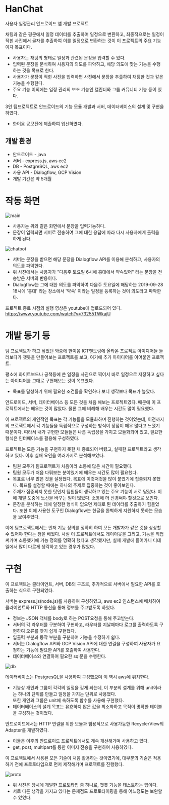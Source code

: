 # HanChat
사용자 일정관리 안드로이드 앱 개발 프로젝트

채팅과 같은 평문에서 일정 데이터를 추출하여 일정으로 변환하고,
최종적으로는 일정이 적힌 사진에서 글자를 추출하여 이를 일정으로 변환하는 것이 이 프로젝트의 주요 기능이자 목표이다.
- 사용자는 채팅의 형태로 일정과 관련된 문장을 입력할 수 있다.
- 입력된 문장을 분석하여 사용자의 의도를 파악하고, 해당 의도에 맞는 기능을 수행하는 것을 목표로 한다.
- 사용자가 문장이 적힌 사진을 입력하면 사진에서 문장을 추출하여 채팅한 것과 같은 기능을 수행한다.
- 주요 기능 이외에는 일정 관리의 보조 기능인 캘린더와 그룹 커뮤니티 기능 등이 있다.  

3인 팀프로젝트로 안드로이드의 기능 모듈 개발과 서버, 데이터베이스의 설계 및 구현을 하였다.
- 한이음 공모전에 제출하여 입선하였다.

개발 환경
---------------
- 안드로이드 - java
- 서버 - express.js, aws ec2
- DB - PostgreSQL, aws ec2
- 사용 API - Dialogflow, GCP Vision
- 개발 기간은 약 5개월

작동 화면
==================
![main](./sample_images/capture.JPG)

- 사용자는 위와 같은 화면에서 문장을 입력가능하다.
- 문장이 입력되면 서버로 전송하여 그에 대한 응답에 따라 다시 사용자에게 출력을 하게 된다.

![chatbot](./sample_images/chatbotServer.png)

- 서버는 문장을 받으면 해당 문장을 Dialogflow API를 이용해 분석하고, 사용자의 의도를 파악한다.
- 위 사진에서는 사용자가 "다음주 토요일 6시에 홍대에서 약속있어" 라는 문장을 전송받은 서버의 반응이다.
- Dialogflow는 그에 대한 의도를 파악하여 다음주 토요일에 해당하는 2019-09-28 18시에 '홍대' 라는 장소에서 '약속' 이라는 일정을 등록하는 것이 의도라고 파악한다.

프로젝트 종료 시점의 실행 영상은 youtube에 업로드되어 있다.
https://www.youtube.com/watch?v=73255TWkajU


개발 동기 등
=================
팀 프로젝트가 하고 싶었던 와중에 한이음 ICT멘토링에 올라온 프로젝트 아이디어들 둘러보다가 챗봇을 만들어보는 프로젝트를 보고,
여기에 추가 아이디어를 이어붙인 프로젝트.

평소에 화이트보드나 공책등에 쓴 일정을 사진으로 찍어서 바로 일정으로 저장하고 싶다는 아이디어를 그대로 구현해보는 것이 목표였다.
- 목표를 달성하기 위해 필요한 조건들을 확인하다 보니 생각보다 목표가 높았다.

안드로이드, 서버, 데이터베이스 등 모든 것을 처음 해보는 프로젝트였다.
때문에 이 프로젝트에서는 배우는 것이 많았다. 물론 그에 비례해 배우는 시간도 많이 필요했다.

이 프로젝트의 개인적인 목표는 각 기능들을 모듈화하며 진행하는 것이었는데, 이전까지의 프로젝트에서 각 기능들을 독립적으로 구성하는 방식이 장점이 매우 많다고 느꼈기 때문이다.
따라서 내가 구현한 모듈들은 나름 독립성을 가지고 모듈화되어 있고, 필요한 형식은 인터페이스를 활용해 구성하였다.

프로젝트는 모든 기능을 구현하지 못한 채 종료되어 버렸고, 실패한 프로젝트라고 생각하고 있다. 이후 실패 요인을 여러가지로 분석해보았다.
- 팀원 모두가 팀프로젝트가 처음이라 소통에 많은 시간이 필요했다.
- 팀원 모두가 처음 다뤄보는 분야였기에 배우는 시간도 많이 필요했다.
- 목표로 너무 많은 것을 설정했다. 목표에 이것저것을 많이 붙였기에 집중되지 못했다. 목표를 설정할 때에는 하나의 주제로 집중하는 것이 좋아보인다.
- 주제가 집중되지 못한 탓인지 팀원들이 생각하고 있는 주요 기능이 서로 달랐다. 이에 개발 도중에 노선을 바꾸는 일이 많았다. 소통에 더 신경써야 할것으로 보인다.
- 문장을 분석하는 데에 일정한 형식이 없으면 제대로 된 데이터를 추출하기 힘들었다. 또한 이에 사용한 도구인 Dialogflow는 한글을 완벽하게 지원하지 못하는 모습을 보여주었다.

이에 팀프로젝트에서는 먼저 기능 정의를 정확히 하여 모든 개발자가 같은 것을 상상할 수 있어야 한다는 점을 배웠다. 
사실 이 프로젝트에서도 레이아웃을 그리고, 기능을 직접 써가며 소통했기에 기능 정의를 명확히 했다고 생각했지만, 
실제 개발에 들어가니 디테일에서 많이 다르게 생각하고 있는 경우가 많았다.


구현
======================
이 프로젝트는 클라이언트, 서버, DB의 구조로, 추가적으로 서버에서 필요한 API를 호출하는 식으로 구현되었다.

서버는 express.js(node.js)를 사용하여 구성하였고, aws ec2 인스턴스에 배치하여 클라이언트와 HTTP 통신을 통해 정보를 주고받도록 하였다.
- 정보는 JSON 객체를 body로 하는 POST요청을 통해 주고받는다.
- 서버의 각 라우터를 구분하여 구현하고, 라우터를 지날때마다 로그를 출력하도록 구현하여 오류를 찾기 쉽게 구현했다.
- 입출력 부분과 동작 부분을 구분하여 기능을 수정하기 쉽다.
- 서버는 Dialogflow API와 GCP Vision API에 대한 연결을 구성하여 사용자가 요청하는 기능에 필요한 API를 호출하여 사용한다.
- 데이터베이스와 연결하여 필요한 sql문을 수행한다.

![db](./sample_images/db.JPG)

데이터베이스는 PostgresQL을 사용하여 구성했으며 이 역시 aws에 위치한다.
- 기능상 개인과 그룹이 각각의 일정을 갖게 되는데, 이 부분의 설계를 위해 unit이라는 하나의 단위를 만들고 일정을 가지는 단위로 사용했다.  
또한 개인과 그룹은 unit에 속하도록 함수를 사용해 구현했다.
- 데이터베이스의 설계 목표는 유효하지 않은 값을 최소화하고 목적이 명확한 테이블을 구성하는 것이었다.

안드로이드에서는 HTTP 연결을 위한 모듈과 범용적으로 사용가능한 RecyclerView의 Adapter를 개발하였다. 
- 이들은 이후의 안드로이드 프로젝트에서도 계속 개선해가며 사용하고 있다.
- get, post, multipart를 통한 이미지 전송을 구현하여 사용하였다.

이 프로젝트에서 사용된 모든 기술이 처음 활용하는 것이였기에, 대부분의 기술은 적용하기 전에 프로토타입으로 먼저 제작해가며 프로젝트를 진행했다.

![proto](./sample_images/chatbotPrototype.JPG)

- 위 사진은 당시에 개발한 프로토타입 중 하나로, 챗봇 기능을 테스트하는 앱이다.
- 서로 다른 생각을 가지고 있다는 문제점도 프로토타이핑을 통해 어느정도는 보완할 수 있었다.

